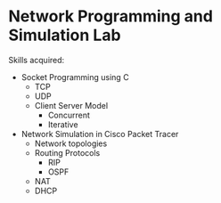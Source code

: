 # Network Programming and Simulation Lab

Skills acquired:

-   Socket Programming using C
    -   TCP
    -   UDP
    -   Client Server Model
        -   Concurrent
        -   Iterative
-   Network Simulation in Cisco Packet Tracer
    -   Network topologies
    -   Routing Protocols
        -   RIP
        -   OSPF
    -   NAT
    -   DHCP
